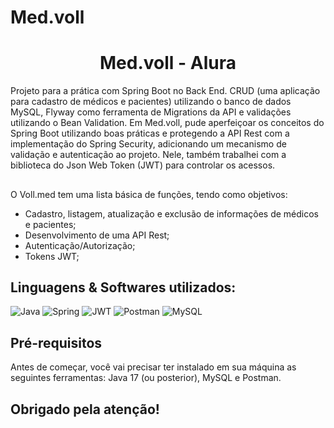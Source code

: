# Med.voll

<h1 align="center">Med.voll - Alura</h1>
Projeto para a prática com Spring Boot no Back End. CRUD (uma aplicação para cadastro de médicos e pacientes) utilizando o banco de dados MySQL, Flyway como ferramenta de Migrations da API e validações utilizando o Bean Validation. Em Med.voll, pude aperfeiçoar os conceitos do Spring Boot utilizando boas práticas e protegendo a API Rest com a implementação do Spring Security, adicionando um mecanismo de validação e autenticação ao projeto. Nele, também trabalhei com a biblioteca do Json Web Token (JWT) para controlar os acessos.

##
<!--ts-->
O Voll.med tem uma lista básica de funções, tendo como objetivos:
   * Cadastro, listagem, atualização e exclusão de informações de médicos e pacientes;
   * Desenvolvimento de uma API Rest;
   * Autenticação/Autorização;
   * Tokens JWT;
<!--te-->
##
<h2>Linguagens & Softwares utilizados:</h2>

![Java](https://img.shields.io/badge/java-%23ED8B00.svg?style=for-the-badge&logo=java&logoColor=white)
![Spring](https://img.shields.io/badge/spring-%236DB33F.svg?style=for-the-badge&logo=spring&logoColor=white)
![JWT](https://img.shields.io/badge/JWT-black?style=for-the-badge&logo=JSON%20web%20tokens)
![Postman](https://img.shields.io/badge/Postman-FF6C37?style=for-the-badge&logo=postman&logoColor=white)
![MySQL](https://img.shields.io/badge/mysql-%2300f.svg?style=for-the-badge&logo=mysql&logoColor=white)

##
<h2>Pré-requisitos</h2>
Antes de começar, você vai precisar ter instalado em sua máquina as seguintes ferramentas:
Java 17 (ou posterior), MySQL e Postman.


##
## Obrigado pela atenção!
